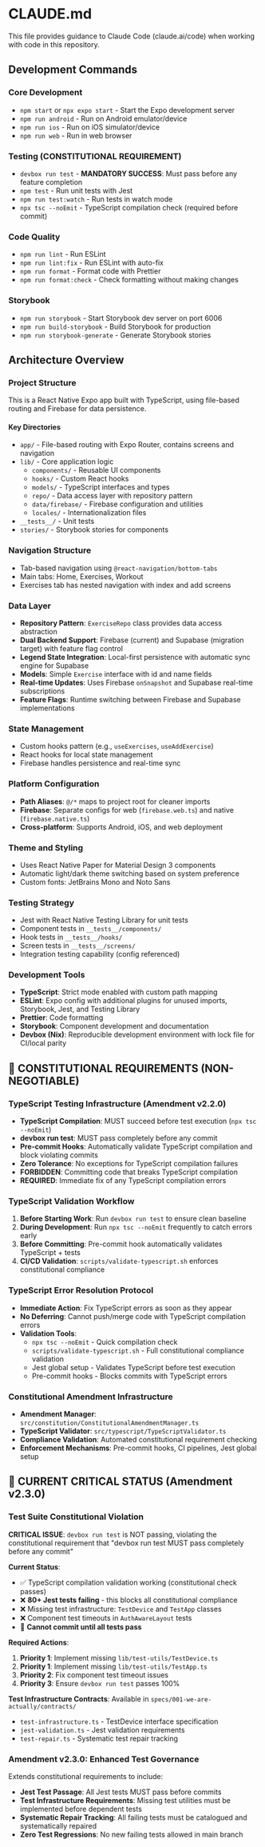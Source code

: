 # CLAUDE.md

This file provides guidance to Claude Code (claude.ai/code) when working with code in this repository.

## Development Commands

### Core Development
- `npm start` or `npx expo start` - Start the Expo development server
- `npm run android` - Run on Android emulator/device
- `npm run ios` - Run on iOS simulator/device  
- `npm run web` - Run in web browser

### Testing (CONSTITUTIONAL REQUIREMENT)
- `devbox run test` - **MANDATORY SUCCESS**: Must pass before any feature completion
- `npm test` - Run unit tests with Jest  
- `npm run test:watch` - Run tests in watch mode
- `npx tsc --noEmit` - TypeScript compilation check (required before commit)

### Code Quality
- `npm run lint` - Run ESLint
- `npm run lint:fix` - Run ESLint with auto-fix
- `npm run format` - Format code with Prettier
- `npm run format:check` - Check formatting without making changes

### Storybook
- `npm run storybook` - Start Storybook dev server on port 6006
- `npm run build-storybook` - Build Storybook for production
- `npm run storybook-generate` - Generate Storybook stories

## Architecture Overview

### Project Structure
This is a React Native Expo app built with TypeScript, using file-based routing and Firebase for data persistence.

#### Key Directories
- `app/` - File-based routing with Expo Router, contains screens and navigation
- `lib/` - Core application logic
  - `components/` - Reusable UI components
  - `hooks/` - Custom React hooks
  - `models/` - TypeScript interfaces and types
  - `repo/` - Data access layer with repository pattern
  - `data/firebase/` - Firebase configuration and utilities
  - `locales/` - Internationalization files
- `__tests__/` - Unit tests
- `stories/` - Storybook stories for components

### Navigation Structure
- Tab-based navigation using `@react-navigation/bottom-tabs`
- Main tabs: Home, Exercises, Workout
- Exercises tab has nested navigation with index and add screens

### Data Layer
- **Repository Pattern**: `ExerciseRepo` class provides data access abstraction
- **Dual Backend Support**: Firebase (current) and Supabase (migration target) with feature flag control
- **Legend State Integration**: Local-first persistence with automatic sync engine for Supabase
- **Models**: Simple `Exercise` interface with id and name fields
- **Real-time Updates**: Uses Firebase `onSnapshot` and Supabase real-time subscriptions
- **Feature Flags**: Runtime switching between Firebase and Supabase implementations

### State Management
- Custom hooks pattern (e.g., `useExercises`, `useAddExercise`)
- React hooks for local state management
- Firebase handles persistence and real-time sync

### Platform Configuration
- **Path Aliases**: `@/*` maps to project root for cleaner imports
- **Firebase**: Separate configs for web (`firebase.web.ts`) and native (`firebase.native.ts`)
- **Cross-platform**: Supports Android, iOS, and web deployment

### Theme and Styling
- Uses React Native Paper for Material Design 3 components
- Automatic light/dark theme switching based on system preference
- Custom fonts: JetBrains Mono and Noto Sans

### Testing Strategy
- Jest with React Native Testing Library for unit tests
- Component tests in `__tests__/components/`
- Hook tests in `__tests__/hooks/`
- Screen tests in `__tests__/screens/`
- Integration testing capability (config referenced)

### Development Tools
- **TypeScript**: Strict mode enabled with custom path mapping
- **ESLint**: Expo config with additional plugins for unused imports, Storybook, Jest, and Testing Library
- **Prettier**: Code formatting
- **Storybook**: Component development and documentation
- **Devbox (Nix)**: Reproducible development environment with lock file for CI/local parity

## 🚨 CONSTITUTIONAL REQUIREMENTS (NON-NEGOTIABLE)

### TypeScript Testing Infrastructure (Amendment v2.2.0)
- **TypeScript Compilation**: MUST succeed before test execution (`npx tsc --noEmit`)
- **devbox run test**: MUST pass completely before any commit
- **Pre-commit Hooks**: Automatically validate TypeScript compilation and block violating commits
- **Zero Tolerance**: No exceptions for TypeScript compilation failures
- **FORBIDDEN**: Committing code that breaks TypeScript compilation
- **REQUIRED**: Immediate fix of any TypeScript compilation errors

### TypeScript Validation Workflow
1. **Before Starting Work**: Run `devbox run test` to ensure clean baseline
2. **During Development**: Run `npx tsc --noEmit` frequently to catch errors early
3. **Before Committing**: Pre-commit hook automatically validates TypeScript + tests
4. **CI/CD Validation**: `scripts/validate-typescript.sh` enforces constitutional compliance

### TypeScript Error Resolution Protocol
- **Immediate Action**: Fix TypeScript errors as soon as they appear
- **No Deferring**: Cannot push/merge code with TypeScript compilation errors
- **Validation Tools**:
  - `npx tsc --noEmit` - Quick compilation check
  - `scripts/validate-typescript.sh` - Full constitutional compliance validation
  - Jest global setup - Validates TypeScript before test execution
  - Pre-commit hooks - Blocks commits with TypeScript errors

### Constitutional Amendment Infrastructure
- **Amendment Manager**: `src/constitution/ConstitutionalAmendmentManager.ts`
- **TypeScript Validator**: `src/typescript/TypeScriptValidator.ts`
- **Compliance Validation**: Automated constitutional requirement checking
- **Enforcement Mechanisms**: Pre-commit hooks, CI pipelines, Jest global setup

## 🚨 CURRENT CRITICAL STATUS (Amendment v2.3.0)

### Test Suite Constitutional Violation
**CRITICAL ISSUE**: `devbox run test` is NOT passing, violating the constitutional requirement that "devbox run test MUST pass completely before any commit"

**Current Status**:
- ✅ TypeScript compilation validation working (constitutional check passes)
- ❌ **80+ Jest tests failing** - this blocks all constitutional compliance
- ❌ Missing test infrastructure: `TestDevice` and `TestApp` classes
- ❌ Component test timeouts in `AuthAwareLayout` tests
- 🚨 **Cannot commit until all tests pass**

**Required Actions**:
1. **Priority 1**: Implement missing `lib/test-utils/TestDevice.ts`
2. **Priority 1**: Implement missing `lib/test-utils/TestApp.ts`  
3. **Priority 2**: Fix component test timeout issues
4. **Priority 3**: Ensure `devbox run test` passes 100%

**Test Infrastructure Contracts**: Available in `specs/001-we-are-actually/contracts/`
- `test-infrastructure.ts` - TestDevice interface specification
- `jest-validation.ts` - Jest validation requirements
- `test-repair.ts` - Systematic test repair tracking

### Amendment v2.3.0: Enhanced Test Governance
Extends constitutional requirements to include:
- **Jest Test Passage**: All Jest tests MUST pass before commits
- **Test Infrastructure Requirements**: Missing test utilities must be implemented before dependent tests
- **Systematic Repair Tracking**: All failing tests must be catalogued and systematically repaired
- **Zero Test Regressions**: No new failing tests allowed in main branch
